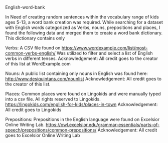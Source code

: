 English-word-bank

In Need of creating random sentences within the vocabulary range of kids ages 5-13, a word bank creation was required. While searching for a dataset with English words categorized as Verbs, nouns, prepositions and places, I found the following data and merged them to create a word bank dictionary. This dictionary contains only

Verbs: A CSV file found on https://www.wordexample.com/list/most-common-verbs-english/ Was utilized to filter and select a list of English verbs in different tenses. Acknowledgement: All credit goes to the creator of this list at WordExample.com

Nouns: A public list containing only nouns in English was found here: http://www.desiquintans.com/nounlist Acknowledgement: All credit goes to the creator of this list.

Places: Common places were found on Lingokids and were manually typed into a csv file. All rights reserved to Lingokids. https://lingokids.com/english-for-kids/places-in-town Acknowledgement: All credit goes to Lingokids

Prepositions: Prepositions in the English language were found on Excelsior Online Writing Lab. https://owl.excelsior.edu/grammar-essentials/parts-of-speech/prepositions/common-prepositions/ Acknowledgement: All credit goes to Excelsior Online Writing Lab